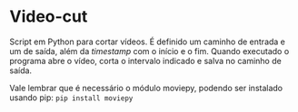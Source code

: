 # Video-cut
Script em Python para cortar vídeos. É definido um caminho de entrada e um de saída, além da <i>timestamp</i> com o início e o fim. Quando executado o programa abre o vídeo, corta o intervalo indicado e salva no caminho de saída.

Vale lembrar que é necessário o módulo moviepy, podendo ser instalado usando pip:
```pip install moviepy```
